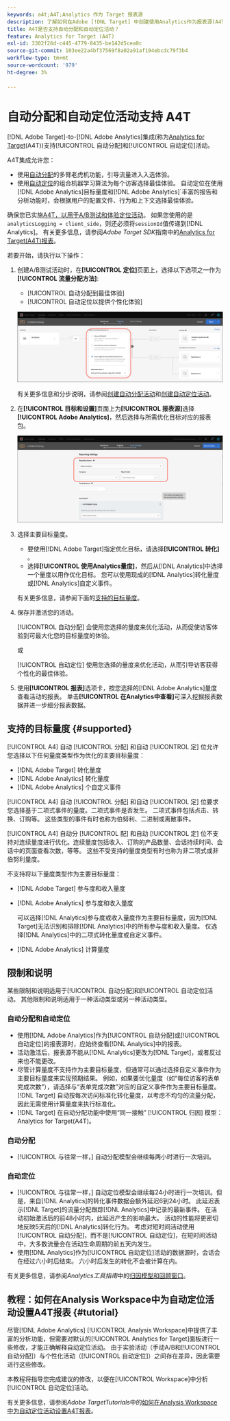 ```yaml
---
keywords: a4t;A4T;Analytics 作为 Target 报表源
description: 了解如何在Adobe [!DNL Target] 中创建使用Analytics作为报表源(A4T)的自动分配和自动定位活动。
title: A4T是否支持自动分配和自动定位活动？
feature: Analytics for Target (A4T)
exl-id: 3302f26d-c445-4779-8435-be142d5cea8c
source-git-commit: 103ee22a4bf37569f8a02a91af194ebcdc79f3b4
workflow-type: tm+mt
source-wordcount: '979'
ht-degree: 3%

---
```


# 自动分配和自动定位活动支持 A4T

[!DNL Adobe Target]-to-[!DNL Adobe Analytics]集成(称为[Analytics for Target](/help/c-integrating-target-with-mac/a4t/a4t.md)(A4T))支持[!UICONTROL 自动分配]和[!UICONTROL 自动定位]活动。

A4T集成允许您：

* 使用[自动分配](/help/c-activities/automated-traffic-allocation/automated-traffic-allocation.md)的多臂老虎机功能，引导流量进入入选体验。
* 使用[自动定位](/help/c-activities/auto-target/auto-target-to-optimize.md)的组合机器学习算法为每个访客选择最佳体验。 自动定位在使用[!DNL Adobe Analytics]目标量度和[!DNL Adobe Analytics]&grave;丰富的报告和分析功能时，会根据用户的配置文件、行为和上下文选择最佳体验。

确保您已实施[A4T，以用于A/B测试和体验定位活动](/help/c-integrating-target-with-mac/a4t/a4timplementation.md)。 如果您使用的是`analyticsLogging = client_side`，则还必须将`sessionId`值传递到[!DNL Analytics]。 有关更多信息，请参阅&#x200B;*Adobe Target SDK*&#x200B;指南中的[Analytics for Target(A4T)报表](https://adobetarget-sdks.gitbook.io/docs/integration-with-experience-cloud/analytics-for-target-a4t-reporting)。

若要开始，请执行以下操作：

1. 创建A/B测试活动时，在&#x200B;**[!UICONTROL 定位]**&#x200B;页面上，选择以下选项之一作为&#x200B;**[!UICONTROL 流量分配方法]**:

   * [!UICONTROL 自动分配到最佳体验]
   * [!UICONTROL 自动定位以提供个性化体验]

   ![流量分配方法选项：手动、自动分配和自动定位](/help/c-integrating-target-with-mac/a4t/assets/traffic-allocation-methods.png)

   有关更多信息和分步说明，请参阅[创建自动分配活动](/help/c-activities/automated-traffic-allocation/create-auto-allocate-activity.md)和[创建自动定位活动](/help/c-activities/auto-target/create-auto-target.md)。

1. 在&#x200B;**[!UICONTROL 目标和设置]**&#x200B;页面上为&#x200B;**[!UICONTROL 报表源]**&#x200B;选择&#x200B;**[!UICONTROL Adobe Analytics]**，然后选择与所需优化目标对应的报表包。

   ![“目标和设置”页面上的“报表源”部分](/help/c-integrating-target-with-mac/a4t/assets/a4t-select.png)

1. 选择主要目标量度。

   * 要使用[!DNL Adobe Target]指定优化目标，请选择&#x200B;**[!UICONTROL 转化]** 。
   * 选择&#x200B;**[!UICONTROL 使用Analytics量度]**，然后从[!DNL Analytics]中选择一个量度以用作优化目标。 您可以使用现成的[!DNL Analytics]转化量度或[!DNL Analytics]自定义事件。

   有关更多信息，请参阅下面的[支持的目标量度](#supported)。

1. 保存并激活您的活动。

   [!UICONTROL 自动分配] 会使用您选择的量度来优化活动，从而促使访客体验到可最大化您的目标量度的体验。

   或

   [!UICONTROL 自动定位] 使用您选择的量度来优化活动，从而引导访客获得个性化的最佳体验。

1. 使用&#x200B;**[!UICONTROL 报表]**&#x200B;选项卡，按您选择的[!DNL Adobe Analytics]量度查看活动的报表。 单击&#x200B;**[!UICONTROL 在Analytics中查看]**&#x200B;可深入挖掘报表数据并进一步细分报表数据。

## 支持的目标量度 {#supported}

[!UICONTROL A4] 自动 [!UICONTROL 分配] 和自动 [!UICONTROL 定] 位允许您选择以下任何量度类型作为优化的主要目标量度：

* [!DNL Adobe Target] 转化量度
* [!DNL Adobe Analytics] 转化量度
* [!DNL Adobe Analytics] 个自定义事件

[!UICONTROL A4] 自动 [!UICONTROL 分配] 和自动 [!UICONTROL 定] 位要求您选择基于二项式事件的量度。二项式事件是否发生。 二项式事件包括点击、转换、订购等。 这些类型的事件有时也称为伯努利、二进制或离散事件。

[!UICONTROL A4] 自动分 [!UICONTROL 配] 和自动 [!UICONTROL 定] 位不支持对连续量度进行优化。连续量度包括收入、订购的产品数量、会话持续时间、会话中的页面查看次数，等等。 这些不受支持的量度类型有时也称为非二项式或非伯努利量度。

不支持将以下量度类型作为主要目标量度：

* [!DNL Adobe Target] 参与度和收入量度
* [!DNL Adobe Analytics] 参与度和收入量度

   可以选择[!DNL Analytics]参与度或收入量度作为主要目标量度，因为[!DNL Target]无法识别和排除[!DNL Analytics]中的所有参与度和收入量度。 仅选择[!DNL Analytics]中的二项式转化量度或自定义事件。

* [!DNL Adobe Analytics] 计算量度

## 限制和说明

某些限制和说明适用于[!UICONTROL 自动分配]和[!UICONTROL 自动定位]活动。 其他限制和说明适用于一种活动类型或另一种活动类型。

### 自动分配和自动定位

* 使用[!DNL Adobe Analytics]作为[!UICONTROL 自动分配]或[!UICONTROL 自动定位]的报表源时，应始终查看[!DNL Analytics]中的报表。
* 活动激活后，报表源不能从[!DNL Analytics]更改为[!DNL Target]，或者反过来也不能更改。
* 尽管计算量度不支持作为主要目标量度，但通常可以通过选择自定义事件作为主要目标量度来实现预期结果。 例如，如果要优化量度（如“每位访客的表单完成次数”），请选择与“表单完成次数”对应的自定义事件作为主要目标量度。 [!DNL Target] 自动按每次访问标准化转化量度，以考虑不均匀的流量分配，因此无需使用计算量度来执行标准化。
* [!DNL Target] 在自动分配功能中使用“同一接触” [!UICONTROL 归因] 模型：Analytics for Target(A4T)。

### 自动分配

* [!UICONTROL 与往常一样，] 自动分配模型会继续每两小时进行一次培训。

### 自动定位

* [!UICONTROL 与往常一样，] 自动定位模型会继续每24小时进行一次培训。但是，来自[!DNL Analytics]的转化事件数据会额外延迟6到24小时。 此延迟表示[!DNL Target]的流量分配跟踪[!DNL Analytics]中记录的最新事件。 在活动初始激活后的前48小时内，此延迟产生的影响最大。 活动的性能将更密切地反映5天后的[!DNL Analytics]转化行为。 考虑对短时间活动使用[!UICONTROL 自动分配]，而不是[!UICONTROL 自动定位]，在短时间活动中，大多数流量会在活动生命周期的前五天内发生。
* 使用[!DNL Analytics]作为[!UICONTROL 自动定位]活动的数据源时，会话会在经过六小时后结束。 六小时后发生的转化不会被计算在内。

有关更多信息，请参阅&#x200B;*Analytics工具指南*&#x200B;中的[归因模型和回顾窗口](https://experienceleague.adobe.com/docs/analytics/analyze/analysis-workspace/attribution/models.html)。

## 教程：如何在Analysis Workspace中为自动定位活动设置A4T报表 {#tutorial}

尽管[!DNL Adobe Analytics] [!UICONTROL Analysis Workspace]中提供了丰富的分析功能，但需要对默认的[!UICONTROL Analytics for Target]面板进行一些修改，才能正确解释自动定位活动。 由于实验活动（手动A/B和[!UICONTROL 自动分配]）与个性化活动（[!UICONTROL 自动定位]）之间存在差异，因此需要进行这些修改。

本教程将指导您完成建议的修改，以便在[!UICONTROL Workspace]中分析[!UICONTROL 自动定位]活动。

有关更多信息，请参阅&#x200B;*Adobe TargetTutorials*&#x200B;中的[如何在Analysis Workspace中为自动定位活动设置A4T报表](https://experienceleague.adobe.com/docs/target-learn/tutorials/integrations/set-up-a4t-reports-in-analysis-workspace-for-auto-target-activities.html)。
